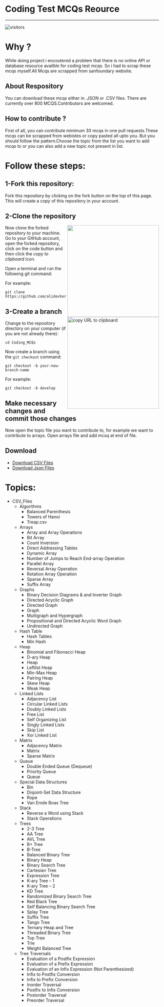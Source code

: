 # Coding Test MCQs Reource
---

![visitors](https://visitor-badge.glitch.me/badge?page_id=programmingLover12.Coding_MCQs)

# Why ?
While doing project i encoutered a problem that there is no online API or database resource availble for coding test mcqs. So i had to scrap these mcqs myself.All Mcqs are scrapped from sanfoundary website.

## About Respository
You can download these mcqs either in .JSON or .CSV files. There are currently over 800 MCQS.Contributors are welcomed.

## How to contribute ?
First of all, you can contribute minimum 30 mcqs in one pull requests.These mcqs can be scrapped from webistes or copy pasted all upto you. But you should follow the pattern.Choose the topic from the list you want to add mcqs to or you can also add a new topic not present in list.

# Follow these steps:

## 1-Fork this repository:

Fork this repository by clicking on the fork button on the top of this page.
This will create a copy of this repository in your account.

## 2-Clone the repository

<img align="right" width="300" src="https://user-images.githubusercontent.com/53839118/136213687-3d729c1a-a74e-416b-a823-fd1eb2562d32.png" />

Now clone the forked repository to your machine. Go to your GitHub account, open the forked repository, click on the code button and then click the _copy to clipboard_ icon.

Open a terminal and run the following git command:


<img align="right" width="300" src="https://user-images.githubusercontent.com/53839118/136216392-b5880196-1ea7-4540-b22e-1d1a2949a047.png" alt="copy URL to clipboard" />

For example:

```
git clone https://github.com/alidevhere/Coding_MCQs.git
```

## 3-Create a branch

Change to the repository directory on your computer (if you are not already there):

```
cd Coding_MCQs
```

Now create a branch using the `git checkout` command:

```
git checkout -b your-new-branch-name
```

For example:

```
git checkout -b develop
```

## Make necessary changes and commit those changes

Now open the topic file you want to contribute to, for example we want to contribute to arrays. Open arrays file and add mcsq at end of file.



## Download
* [Download CSV Files](https://github.com/programmingLover12/Coding_MCQs/raw/master/CSV_Files.zip)
* [Download Json Files](https://github.com/programmingLover12/Coding_MCQs/raw/master/JSON_File.zip)


# Topics:
* CSV_Files
  - Algorithms
    - Balanced Parenthesis
    - Towers of Hanoi
    - Treap.csv
  - Arrays
    - Array and Array Operations
    - Bit Array
    - Count Inversion
    - Direct Addressing Tables
    - Dynamic Array
    - Number of Jumps to Reach End-array Operation
    - Parallel Array
    - Reversal Array Operation
    - Rotation Array Operation
    - Sparse Array
    - Suffix Array
  - Graphs
    - Binary Decision Diagrams & and Inverter Graph
    - Directed Acyclic Graph
    - Directed Graph
    - Graph
    - Multigraph and Hypergraph
    - Propositional and Directed Acyclic Word Graph
    - Undirected Graph
  - Hash Table
    - Hash Tables
    - Min Hash
  - Heap
    - Binomial and Fibonacci Heap
    - D-ary Heap
    - Heap
    - Leftlist Heap
    - Min-Max Heap
    - Pairing Heap
    - Skew Heap
    - Weak Heap
  - Linked Lists
      - Adjacency List
      - Circular Linked Lists
      - Doubly Linked Lists
      - Free List
      - Self Organizing List
      - Singly Linked Lists
      - Skip List
      - Xor Linked List
  - Matrix
      - Adjacency Matrix
      - Matrix
      - Sparse Matrix
  - Queue
      - Double Ended Queue (Dequeue)
      - Priority Queue
      - Queue
  - Special Data Structures
      - Bin
      - Disjoint-Set Data Structure
      - Rope
      - Van Emde Boas Tree
  - Stack
      - Reverse a Word using Stack
      - Stack Operations
  - Trees
      - 2-3 Tree
      - AA Tree
      - AVL Tree
      - B+ Tree
      - B-Tree
      - Balanced Binary Tree
      - Binary Heap
      - Binary Search Tree
      - Cartesian Tree
      - Expression Tree
      - K-ary Tree – 1
      - K-ary Tree – 2
      - KD Tree
      - Randomized Binary Search Tree
      - Red Black Tree
      - Self Balancing Binary Search Tree
      - Splay Tree
      - Suffix Tree
      - Tango Tree
      - Ternary Heap and Tree
      - Threaded Binary Tree
      - Top Tree
      - Trie
      - Weight Balanced Tree
  - Tree Traversals
      - Evaluation of a Postfix Expression
      - Evaluation of a Prefix Expression
      - Evaluation of an Infix Expression (Not Parenthesized)
      - Infix to Postfix Conversion
      - Infix to Prefix Conversion
      - Inorder Traversal
      - Postfix to Infix Conversion
      - Postorder Traversal
      - Preorder Traversal
